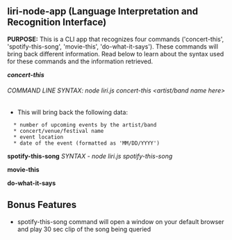 ## liri-node-app (Language Interpretation and Recognition Interface)
**PURPOSE:** This is a CLI app that recognizes four commands ('concert-this', 'spotify-this-song', 'movie-this', 'do-what-it-says'). These commands will bring back different information. Read below to learn about the syntax used for these commands and the information retrieved.

***concert-this***
###### COMMAND LINE SYNTAX: node liri.js concert-this <artist/band name here>
* This will bring back the following data:
```
  * number of upcoming events by the artist/band
  * concert/venue/festival name
  * event location
  * date of the event (formatted as 'MM/DD/YYYY')
```
[]()

**spotify-this-song** *SYNTAX - node liri.js spotify-this-song <song name here>*
  
**movie-this**

**do-what-it-says**

## Bonus Features
* spotify-this-song command will open a window on your default browser and play 30 sec clip of the song being queried
